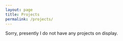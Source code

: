 ```yaml
---
layout: page
title: Projects
permalink: /projects/
---
```



Sorry, presently I do not have any projects on display.
